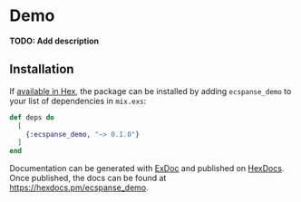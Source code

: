 # Demo

**TODO: Add description**

## Installation

If [available in Hex](https://hex.pm/docs/publish), the package can be installed
by adding `ecspanse_demo` to your list of dependencies in `mix.exs`:

```elixir
def deps do
  [
    {:ecspanse_demo, "~> 0.1.0"}
  ]
end
```

Documentation can be generated with [ExDoc](https://github.com/elixir-lang/ex_doc)
and published on [HexDocs](https://hexdocs.pm). Once published, the docs can
be found at <https://hexdocs.pm/ecspanse_demo>.

